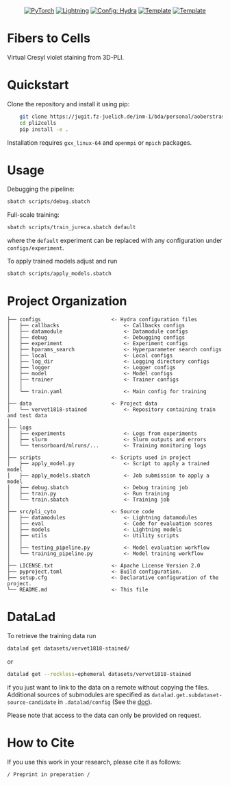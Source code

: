 <div align="center">

<a href="https://pytorch.org/get-started/locally/"><img alt="PyTorch" src="https://img.shields.io/badge/PyTorch-ee4c2c?logo=pytorch&logoColor=white"></a>
<a href="https://pytorchlightning.ai/"><img alt="Lightning" src="https://img.shields.io/badge/-Lightning-792ee5?logo=pytorchlightning&logoColor=white"></a>
<a href="https://hydra.cc/"><img alt="Config: Hydra" src="https://img.shields.io/badge/Config-Hydra-89b8cd"></a>
<a href="https://github.com/HelmholtzAI-Consultants-Munich/ML-Pipeline-Template"><img alt="Template" src="https://img.shields.io/badge/-Lightning--Hydra--Template-017F2F?style=flat&logo=github&labelColor=gray"></a>
<a href="https://github.com/pyscaffold/pyscaffoldext-dsproject"><img alt="Template" src="https://img.shields.io/badge/-Pyscaffold--Datascience-017F2F?style=flat&logo=github&labelColor=gray"></a>

</div>

# Fibers to Cells

Virtual Cresyl violet staining from 3D-PLI.


# Quickstart

Clone the repository and install it using pip:
```bash
    git clone https://jugit.fz-juelich.de/inm-1/bda/personal/aoberstrass/projects/pli2cells.git
    cd pli2cells
    pip install -e .
```

Installation requires `gxx_linux-64` and `openmpi` or `mpich` packages.


# Usage

Debugging the pipeline:
```bash
sbatch scripts/debug.sbatch
```

Full-scale training:
```bash
sbatch scripts/train_jureca.sbatch default
```
where the `default` experiment can be replaced with any configuration under `configs/experiment`.

To apply trained models adjust and run
```bash
sbatch scripts/apply_models.sbatch
```


# Project Organization
```
├── configs                       <- Hydra configuration files
│   ├── callbacks                     <- Callbacks configs
│   ├── datamodule                    <- Datamodule configs
│   ├── debug                         <- Debugging configs
│   ├── experiment                    <- Experiment configs
│   ├── hparams_search                <- Hyperparameter search configs
│   ├── local                         <- Local configs
│   ├── log_dir                       <- Logging directory configs
│   ├── logger                        <- Logger configs
│   ├── model                         <- Model configs
│   ├── trainer                       <- Trainer configs
│   │
│   └── train.yaml                    <- Main config for training
│
├── data                          <- Project data
│   └── vervet1818-stained            <- Repository containing train and test data
│
├── logs
│   ├── experiments                   <- Logs from experiments
│   ├── slurm                         <- Slurm outputs and errors
│   └── tensorboard/mlruns/...        <- Training monitoring logs
│
├── scripts                       <- Scripts used in project
│   ├── apply_model.py                <- Script to apply a trained model
│   ├── apply_models.sbatch           <- Job submission to apply a model
│   ├── debug.sbatch                  <- Debug training job
│   ├── train.py                      <- Run training
│   └── train.sbatch                  <- Training job
│
├── src/pli_cyto                  <- Source code
│   ├── datamodules                   <- Lightning datamodules
│   ├── eval                          <- Code for evaluation scores
│   ├── models                        <- Lightning models
│   ├── utils                         <- Utility scripts
│   │
│   ├── testing_pipeline.py           <- Model evaluation workflow
│   └── training_pipeline.py          <- Model training workflow
│
├── LICENSE.txt                   <- Apache License Version 2.0
├── pyproject.toml                <- Build configuration.
├── setup.cfg                     <- Declarative configuration of the project.
└── README.md                     <- This file
```

# DataLad

To retrieve the training data run
```bash
datalad get datasets/vervet1818-stained/
```
or
``` bash
datalad get --reckless=ephemeral datasets/vervet1818-stained
```
if you just want to link to the data on a remote without copying the files.
Additional sources of submodules are specified as `datalad.get.subdataset-source-candidate` in `.datalad/config` (See the [doc](http://handbook.datalad.org/en/latest/beyond_basics/101-148-clonepriority.html)).

Please note that access to the data can only be provided on request.

# How to Cite

If you use this work in your research, please cite it as follows:
```
/ Preprint in preperation /
```

